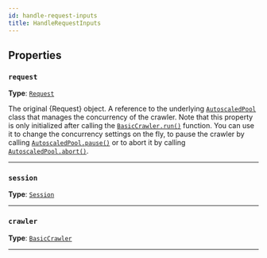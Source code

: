 ```yaml
---
id: handle-request-inputs
title: HandleRequestInputs
---
```


<a name="handlerequestinputs"></a>

## Properties

### `request`

**Type**: [`Request`](../api/request)

The original {Request} object. A reference to the underlying [`AutoscaledPool`](../api/autoscaled-pool) class that manages the concurrency of the
crawler. Note that this property is only initialized after calling the [`BasicCrawler.run()`](../api/basic-crawler#run) function. You can use it to
change the concurrency settings on the fly, to pause the crawler by calling [`AutoscaledPool.pause()`](../api/autoscaled-pool#pause) or to abort it by
calling [`AutoscaledPool.abort()`](../api/autoscaled-pool#abort).

---

### `session`

**Type**: [`Session`](../api/session)

---

### `crawler`

**Type**: [`BasicCrawler`](../api/basic-crawler)

---
